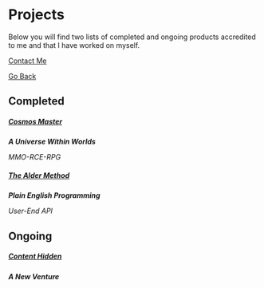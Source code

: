 # Projects
Below you will find two lists of completed and ongoing products accredited to me and that I have worked on myself.

[Contact Me](https://trevorghseay.github.io/goto-Toggle/Contact)

[Go Back](https://trevorghseay.github.io/goto-Toggle/index)

## Completed

##### [Cosmos Master](https://trevorghseay.github.io/goto-Toggle/CosmosMaster)
**_A Universe Within Worlds_**

_MMO-RCE-RPG_

##### [The Alder Method](https://trevorghseay.github.io/goto-Toggle/TheAlderMethod)
**_Plain English Programming_**

_User-End API_

## Ongoing

##### [Content Hidden](https://trevorghseay.github.io/goto-Toggle/ContentHidden)
**_A New Venture_**
